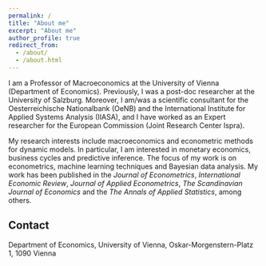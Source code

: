 ```yaml
---
permalink: /
title: "About me"
excerpt: "About me"
author_profile: true
redirect_from: 
  - /about/
  - /about.html
---
```


I am a Professor of Macroeconomics at the University of Vienna (Department of Economics). Previously, I was a post-doc researcher at the University of Salzburg. Moreover, I am/was a scientific consultant for the Oesterreichische Nationalbank (OeNB) and the International Institute for Applied Systems Analysis (IIASA), and I have worked as an Expert researcher for the European Commission (Joint Research Center Ispra).

My research interests include macroeconomics and econometric methods for dynamic models. In particular, I am interested in monetary economics, business cycles and predictive inference. The focus of my work is on econometrics, machine learning techniques and Bayesian data analysis. My work has been published in the _Journal of Econometrics_, _International Economic Review_, _Journal of Applied Econometrics_, _The Scandinavian Journal of Economics_ and the _The Annals of Applied Statistics_, among others.

Contact
-----
Department of Economics, University of Vienna, Oskar-Morgenstern-Platz 1, 1090 Vienna
